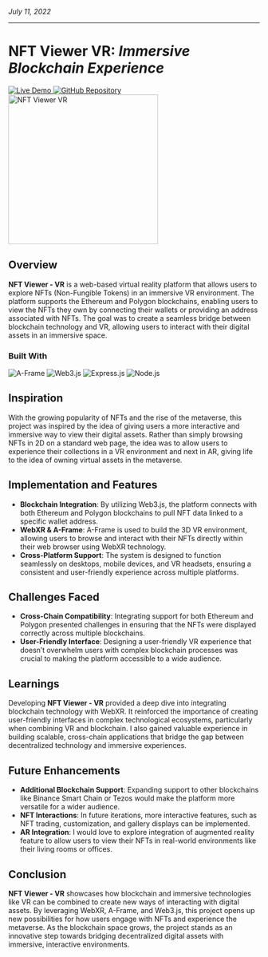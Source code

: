 *July 11, 2022*
***
# NFT Viewer VR: *Immersive Blockchain Experience*

<a href="https://nftviewervr.atitkharel.com.np/" target="_blank">
    <img src="https://img.shields.io/badge/Live%20Demo-Visit-blue" alt="Live Demo">
</a>
<a href="https://github.com/atitkh/WebXR---NFT-Viewer" target="_blank">
    <img src="https://img.shields.io/badge/GitHub-Repository-green" alt="GitHub Repository">
</a>

</br>
<img src="https://i.imgur.com/tt8k8Il.png" alt="NFT Viewer VR" width="300"/>


## Overview

**NFT Viewer - VR** is a web-based virtual reality platform that allows users to explore NFTs (Non-Fungible Tokens) in an immersive VR environment. The platform supports the Ethereum and Polygon blockchains, enabling users to view the NFTs they own by connecting their wallets or providing an address associated with NFTs. The goal was to create a seamless bridge between blockchain technology and VR, allowing users to interact with their digital assets in an immersive space.

### Built With
![A-Frame](https://img.shields.io/badge/A--Frame-F03563?style=for-the-badge&logo=a-frame&logoColor=white)
![Web3.js](https://img.shields.io/badge/Web3.js-EF6830?style=for-the-badge&logo=ethereum&logoColor=white)
![Express.js](https://img.shields.io/badge/Express.js-F1C40E?style=for-the-badge)
![Node.js](https://img.shields.io/badge/Node.js-339933?style=for-the-badge&logo=node.js&logoColor=white)

## Inspiration

With the growing popularity of NFTs and the rise of the metaverse, this project was inspired by the idea of giving users a more interactive and immersive way to view their digital assets. Rather than simply browsing NFTs in 2D on a standard web page, the idea was to allow users to experience their collections in a VR environment and next in AR, giving life to the idea of owning virtual assets in the metaverse.

## Implementation and Features

- **Blockchain Integration**: By utilizing Web3.js, the platform connects with both Ethereum and Polygon blockchains to pull NFT data linked to a specific wallet address.
- **WebXR & A-Frame**: A-Frame is used to build the 3D VR environment, allowing users to browse and interact with their NFTs directly within their web browser using WebXR technology.
- **Cross-Platform Support**: The system is designed to function seamlessly on desktops, mobile devices, and VR headsets, ensuring a consistent and user-friendly experience across multiple platforms.
  
## Challenges Faced

- **Cross-Chain Compatibility**: Integrating support for both Ethereum and Polygon presented challenges in ensuring that the NFTs were displayed correctly across multiple blockchains.
- **User-Friendly Interface**: Designing a user-friendly VR experience that doesn’t overwhelm users with complex blockchain processes was crucial to making the platform accessible to a wide audience.
  
## Learnings

Developing **NFT Viewer - VR** provided a deep dive into integrating blockchain technology with WebXR. It reinforced the importance of creating user-friendly interfaces in complex technological ecosystems, particularly when combining VR and blockchain. I also gained valuable experience in building scalable, cross-chain applications that bridge the gap between decentralized technology and immersive experiences.

## Future Enhancements

- **Additional Blockchain Support**: Expanding support to other blockchains like Binance Smart Chain or Tezos would make the platform more versatile for a wider audience.
- **NFT Interactions**: In future iterations, more interactive features, such as NFT trading, customization, and gallery displays can be implemented.
- **AR Integration**: I would love to explore integration of augmented reality feature to allow users to view their NFTs in real-world environments like their living rooms or offices.

## Conclusion

**NFT Viewer - VR** showcases how blockchain and immersive technologies like VR can be combined to create new ways of interacting with digital assets. By leveraging WebXR, A-Frame, and Web3.js, this project opens up new possibilities for how users engage with NFTs and experience the metaverse. As the blockchain space grows, the project stands as an innovative step towards bridging decentralized digital assets with immersive, interactive environments.
